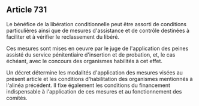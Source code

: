 Article 731
----
Le bénéfice de la libération conditionnelle peut être assorti de conditions
particulières ainsi que de mesures d'assistance et de contrôle destinées à
faciliter et à vérifier le reclassement du libéré.

Ces mesures sont mises en oeuvre par le juge de l'application des peines assisté
du service pénitentiaire d'insertion et de probation, et, le cas échéant, avec
le concours des organismes habilités à cet effet.

Un décret détermine les modalités d'application des mesures visées au présent
article et les conditions d'habilitation des organismes mentionnés à l'alinéa
précédent. Il fixe également les conditions du financement indispensable à
l'application de ces mesures et au fonctionnement des comités.
